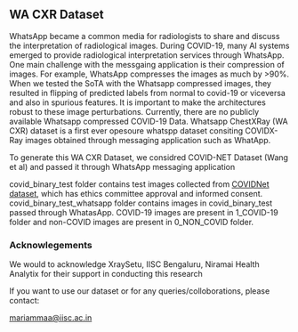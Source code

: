 ## WA CXR Dataset

WhatsApp became a common media for radiologists to share and discuss the interpretation of radiological images. During COVID-19, many AI systems emerged to provide radiological interpretation services through WhatsApp. One main challenge with the messgaing application is their compression of images. For example, WhatsApp compresses the images as much by >90%. When we tested the SoTA with the Whatsapp compressed images, they resulted in flipping of predicted labels from normal to covid-19 or viceversa and also in spurious features. It is important to make the architectures robust to these image perturbations. Currently, there are no publicly available Whatsapp compressed COVID-19 Data. Whatsapp ChestXRay (WA CXR) dataset is a first ever opesoure whatspp dataset consiting COVIDX-Ray images obtained through messaging application such as WhatApp. 


To generate this WA CXR Dataset, we considred COVID-NET Dataset (Wang et al) and passed it through WhatsApp messaging application

covid_binary_test folder contains test images collected from [COVIDNet dataset](https://github.com/lindawangg/COVID-Net), which has ethics committee approval and informed consent. covid_binary_test_whatsapp folder contains images in covid_binary_test passed through WhatasApp. COVID-19 images are present in 1_COVID-19 folder and non-COVID images are present in 0_NON_COVID folder.


### Acknowlegements

We would to acknowledge XraySetu, IISC Bengaluru, Niramai Health Analytix for their support in conducting this research


If you want to use our dataset or for any queries/colloborations, please contact:

mariammaa@iisc.ac.in



